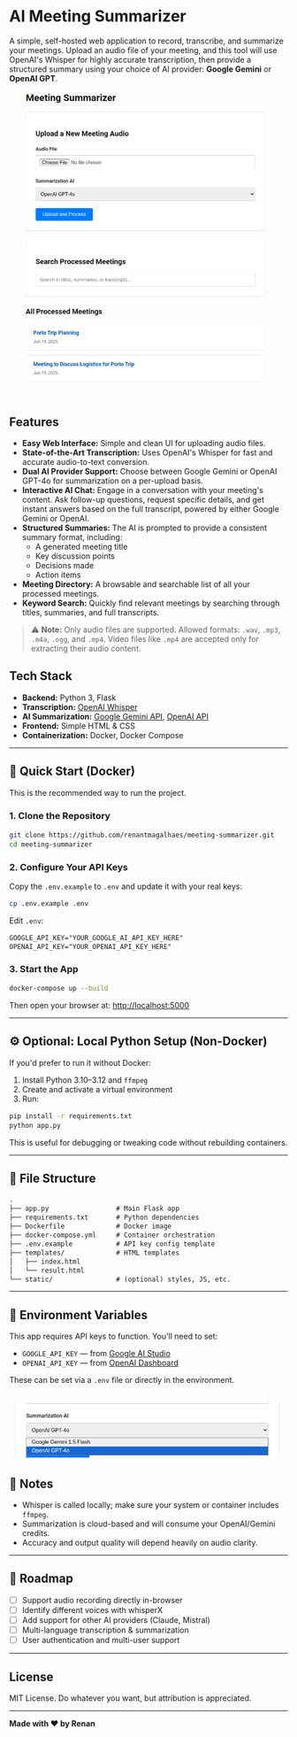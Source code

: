 # AI Meeting Summarizer

A simple, self-hosted web application to record, transcribe, and summarize your meetings. Upload an audio file of your meeting, and this tool will use OpenAI's Whisper for highly accurate transcription, then provide a structured summary using your choice of AI provider: **Google Gemini** or **OpenAI GPT**.

![picture 1](images/640178d2786daeb51bd7d21240283ab2febdb8362542bbc2ad180a5f9a21e2d2.png)

## Features

- **Easy Web Interface:** Simple and clean UI for uploading audio files.
- **State-of-the-Art Transcription:** Uses OpenAI's Whisper for fast and accurate audio-to-text conversion.
- **Dual AI Provider Support:** Choose between Google Gemini or OpenAI GPT-4o for summarization on a per-upload basis.
- **Interactive AI Chat:** Engage in a conversation with your meeting's content. Ask follow-up questions, request specific details, and get instant answers based on the full transcript, powered by either Google Gemini or OpenAI.
- **Structured Summaries:** The AI is prompted to provide a consistent summary format, including:
  - A generated meeting title
  - Key discussion points
  - Decisions made
  - Action items
- **Meeting Directory:** A browsable and searchable list of all your processed meetings.
- **Keyword Search:** Quickly find relevant meetings by searching through titles, summaries, and full transcripts.

> ⚠️ **Note:** Only audio files are supported. Allowed formats: `.wav`, `.mp3`, `.m4a`, `.ogg`, and `.mp4`. Video files like `.mp4` are accepted only for extracting their audio content.

## Tech Stack

- **Backend:** Python 3, Flask
- **Transcription:** [OpenAI Whisper](https://github.com/openai/whisper)
- **AI Summarization:** [Google Gemini API](https://ai.google.dev/), [OpenAI API](https://platform.openai.com/)
- **Frontend:** Simple HTML & CSS
- **Containerization:** Docker, Docker Compose

---

## 🚀 Quick Start (Docker)

This is the recommended way to run the project.

### 1. Clone the Repository

```bash
git clone https://github.com/renantmagalhaes/meeting-summarizer.git
cd meeting-summarizer
```

### 2. Configure Your API Keys

Copy the `.env.example` to `.env` and update it with your real keys:

```bash
cp .env.example .env
```

Edit `.env`:

```env
GOOGLE_API_KEY="YOUR_GOOGLE_AI_API_KEY_HERE"
OPENAI_API_KEY="YOUR_OPENAI_API_KEY_HERE"
```

### 3. Start the App

```bash
docker-compose up --build
```

Then open your browser at: [http://localhost:5000](http://localhost:5000)

---

## ⚙️ Optional: Local Python Setup (Non-Docker)

If you'd prefer to run it without Docker:

1. Install Python 3.10–3.12 and `ffmpeg`
2. Create and activate a virtual environment
3. Run:

```bash
pip install -r requirements.txt
python app.py
```

This is useful for debugging or tweaking code without rebuilding containers.

---

## 📁 File Structure

```
.
├── app.py                 # Main Flask app
├── requirements.txt       # Python dependencies
├── Dockerfile             # Docker image
├── docker-compose.yml     # Container orchestration
├── .env.example           # API key config template
├── templates/             # HTML templates
│   ├── index.html
│   └── result.html
└── static/                # (optional) styles, JS, etc.
```

---

## 🔐 Environment Variables

This app requires API keys to function. You'll need to set:

- `GOOGLE_API_KEY` — from [Google AI Studio](https://makersuite.google.com/app)
- `OPENAI_API_KEY` — from [OpenAI Dashboard](https://platform.openai.com/account/api-keys)

These can be set via a `.env` file or directly in the environment.

## ![picture 2](images/3bc626245afaff653ea9624e346add7ae8b317180cc4e909323830389eade07a.png)

## 📌 Notes

- Whisper is called locally; make sure your system or container includes `ffmpeg`.
- Summarization is cloud-based and will consume your OpenAI/Gemini credits.
- Accuracy and output quality will depend heavily on audio clarity.

---

## 📅 Roadmap

- [ ] Support audio recording directly in-browser
- [ ] Identify different voices with whisperX
- [ ] Add support for other AI providers (Claude, Mistral)
- [ ] Multi-language transcription & summarization
- [ ] User authentication and multi-user support

---

## License

MIT License. Do whatever you want, but attribution is appreciated.

---

**Made with ❤️ by Renan**
